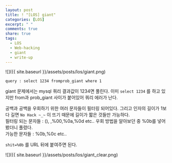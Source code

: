 ```yaml
---
layout: post
title: ! "[LOS] giant"
categories: [LOS]
excerpt: " "
comments: true
share: true
tags:
  - LOS
  - Web-hacking
  - giant
  - write-up
---
```


![]({{ site.baseurl }}/assets/posts/los/giant.png)

`query : select 1234 fromprob_giant where 1`

giant 문제에서는 mysql 쿼리 결과값이 1234면 풀린다.
이미 `select 1234` 를 하고 있지만 from과 prob_giant 사이가 붙어있어 쿼리 에러가 난다.

공백과 공백을 우회하기 위한 여러 문자들이 필터링 되어있다.
그리고 인자의 길이가 1보다 길면 `No Hack ~_~` 이 뜨기 때문에 길이가 짧은 것들만 가능하다.<br>
필터링 되는 문자들 : (), ,%00,%0a,%0d etc..
우회 방법을 알아보던 중 %0b를 넣어봤더니 풀렸다.<br>
가능한 문자들 : %0b,%0c etc..

`shit=%0b` 를 URL 뒤에 붙여주면 된다.

![]({{ site.baseurl }}/assets/posts/los/giant_clear.png)


